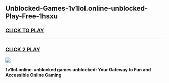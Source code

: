 
## Unblocked-Games-1v1lol.online-unblocked-Play-Free-1hsxu
<h3>
<a href="https://premium76.site?title=1v1lol.online-unblocked&ref=12A">CLICK TO PLAY</a></h3>
<hr>

<h3>
<a href="https://premium76.site?title=1v1lol.online-unblocked&ref=12A">CLICK 2 PLAY</a>
  
</h3>

<a href="https://premium76.site?title=1v1lol.online-unblocked&ref=12A"><img src="https://clearcache.store/games.png"></a>


**1v1lol.online-unblocked games unblocked: Your Gateway to Fun and Accessible Online Gaming**
